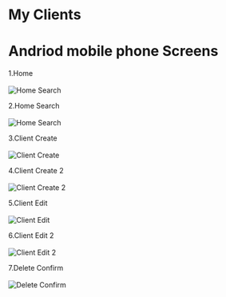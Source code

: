 # My Clients

<h1>Andriod mobile phone Screens </h1>

1.Home<br><br>
![Home Search](screen_shoots/mobile/home_search.jpg)<br>

2.Home Search<br><br>
![Home Search](screen_shoots/mobile/home_search.jpg)<br>

3.Client Create<br><br>
![Client Create](screen_shoots/mobile/client_create.jpg)<br>

4.Client Create 2<br><br>
![Client Create 2](screen_shoots/mobile/client_create_2.jpg)<br>

5.Client Edit<br><br>
![Client Edit](screen_shoots/mobile/client_edit_dialog.jpg)<br>

6.Client Edit 2<br><br>
![Client Edit 2](screen_shoots/mobile/client_edit_dialog_2.jpg)<br>

7.Delete Confirm<br><br>
![Delete Confirm](screen_shoots/mobile/client_delete_confirm.jpg)<br>
